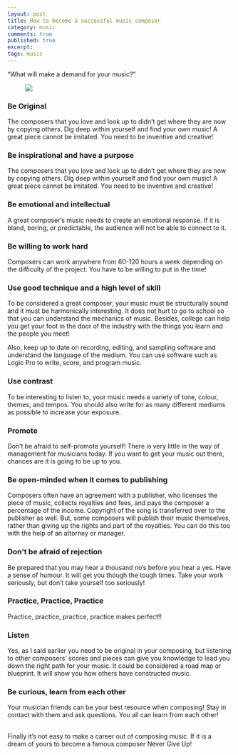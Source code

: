 ```yaml
---
layout: post
title: How to become a successful music composer
category: music
comments: true
published: true
excerpt:
tags: music
---
```


“What will make a demand for your music?”

<figure>
  <img src="{{ site.url }}/images/blog/how-to-become-a-music-composer.jpg">
  <figcaption></figcaption>
</figure>

### Be Original

The composers that you love and look up to didn’t get where they are now by copying others.  Dig deep within yourself and find your own music!  A great piece cannot be imitated.  You need to be inventive and creative!

### Be inspirational and have a purpose

The composers that you love and look up to didn’t get where they are now by copying others.  Dig deep within yourself and find your own music!  A great piece cannot be imitated.  You need to be inventive and creative!

### Be emotional and intellectual

A great composer’s music needs to create an emotional response.  If it is bland, boring, or predictable, the audience will not be able to connect to it.

### Be willing to work hard

Composers can work anywhere from 60-120 hours a week depending on the difficulty of the project.  You have to be willing to put in the time!

### Use good technique and a high level of skill

To be considered a great composer, your music must be structurally sound and it must be harmonically interesting.  It does not hurt to go to school so that you can understand the mechanics of music.  Besides, college can help you get your foot in the door of the industry with the things you learn and the people you meet!  

Also, keep up to date on recording, editing, and sampling software and understand the language of the medium.  You can use software such as Logic Pro to write, score, and program music.

### Use contrast

To be interesting to listen to, your music needs a variety of tone, colour, themes, and tempos.  You should also write for as many different mediums as possible to increase your exposure.

### Promote

Don’t be afraid to self-promote yourself!  There is very little in the way of management for musicians today.  If you want to get your music out there, chances are it is going to be up to you.

### Be open-minded when it comes to publishing

Composers often have an agreement with a publisher, who licenses the piece of music, collects royalties and fees, and pays the composer a percentage of the income.  Copyright of the song is transferred over to the publisher as well.  But, some composers will publish their music themselves, rather than giving up the rights and part of the royalties.  You can do this too with the help of an attorney or manager.

### Don't be afraid of rejection

Be prepared that you may hear a thousand no’s before you hear a yes.  Have a sense of humour.  It will get you though the tough times.  Take your work seriously, but don’t take yourself too seriously!

### Practice, Practice, Practice

Practice, practice, practice, practice makes perfect!!

### Listen

Yes, as I said earlier you need to be original in your composing, but listening to other composers’ scores and pieces can give you knowledge to lead you down the right path for your music.  It could be considered a road map or blueprint.  It will show you how others have constructed music.

### Be curious, learn from each other

Your musician friends can be your best resource when composing!  Stay in contact with them and ask questions.  You all can learn from each other!

<br>
Finally it’s not easy to make a career out of composing music.  If it is a dream of yours to become a famous composer Never Give Up!
